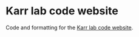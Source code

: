 # Karr lab code website
Code and formatting for the [Karr lab code website](https://code.karrlab.org).
